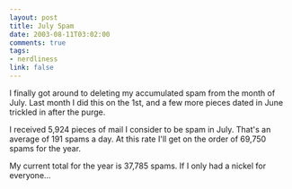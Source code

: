 ```yaml
--- 
layout: post
title: July Spam
date: 2003-08-11T03:02:00
comments: true
tags:
- nerdliness
link: false
---
```

I finally got around to deleting my accumulated spam from the month of July. Last month I did this on the 1st, and a few more pieces dated in June trickled in after the purge.

I received 5,924 pieces of mail I consider to be spam in July. That's an average of 191 spams a day. At this rate I'll get on the order of 69,750 spams for the year.

My current total for the year is 37,785 spams. If I only had a nickel for everyone...
